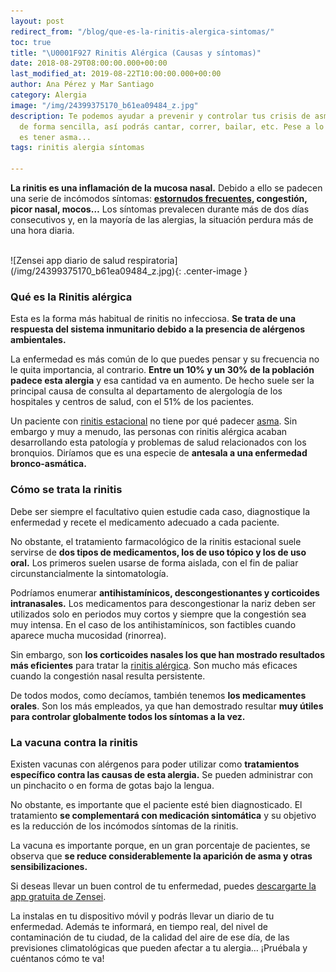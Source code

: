 ```yaml
---
layout: post
redirect_from: "/blog/que-es-la-rinitis-alergica-sintomas/"
toc: true
title: "\U0001F927 Rinitis Alérgica (Causas y síntomas)"
date: 2018-08-29T08:00:00.000+00:00
last_modified_at: 2019-08-22T10:00:00.000+00:00
author: Ana Pérez y Mar Santiago
category: Alergia
image: "/img/24399375170_b61ea09484_z.jpg"
description: Te podemos ayudar a prevenir y controlar tus crisis de asma y sus síntomas
  de forma sencilla, así podrás cantar, correr, bailar, etc. Pese a lo horrible que
  es tener asma...
tags: rinitis alergia síntomas

---
```

**La rinitis es una inflamación de la mucosa nasal.** Debido a ello se padecen una serie de incómodos síntomas: **[estornudos frecuentes](https://zenseiapp.com/blog/como-detener-un-ataque-de-estornudos/), congestión, picor nasal, mocos…** Los síntomas prevalecen durante más de dos días consecutivos y, en la mayoría de las alergias, la situación perdura más de una hora diaria.

<br>
![Zensei app diario de salud respiratoria](/img/24399375170_b61ea09484_z.jpg){: .center-image }
<br>

### **Qué es la Rinitis alérgica**

Esta es la forma más habitual de rinitis no infecciosa. **Se trata de una respuesta del sistema inmunitario debido a la presencia de alérgenos ambientales.**

La enfermedad es más común de lo que puedes pensar y su frecuencia no le quita importancia, al contrario. **Entre un 10% y un 30% de la población padece esta alergia** y esa cantidad va en aumento. De hecho suele ser la principal causa de consulta al departamento de alergología de los hospitales y centros de salud, con el 51% de los pacientes.

Un paciente con [rinitis estacional](https://www.rinoebastel.com/alergia) no tiene por qué padecer [asma](https://medlineplus.gov/spanish/ency/article/000141.htm). Sin embargo y muy a menudo, las personas con rinitis alérgica acaban desarrollando esta patología y problemas de salud relacionados con los bronquios. Diríamos que es una especie de **antesala a una enfermedad bronco-asmática.**

### **Cómo se trata la rinitis**

Debe ser siempre el facultativo quien estudie cada caso, diagnostique la enfermedad y recete el medicamento adecuado a cada paciente.

No obstante, el tratamiento farmacológico de la rinitis estacional suele servirse de **dos tipos de medicamentos, los de uso tópico y los de uso oral.** Los primeros suelen usarse de forma aislada, con el fin de paliar circunstancialmente la sintomatología.

Podríamos enumerar **antihistamínicos, descongestionantes y corticoides intranasales.** Los medicamentos para descongestionar la nariz deben ser utilizados solo en periodos muy cortos y siempre que la congestión sea muy intensa. En el caso de los antihistamínicos, son factibles cuando aparece mucha mucosidad (rinorrea).

Sin embargo, son **los corticoides nasales los que han mostrado resultados más eficientes** para tratar la [rinitis alérgica](https://medlineplus.gov/spanish/ency/article/000813.htm). Son mucho más eficaces cuando la congestión nasal resulta persistente.

De todos modos, como decíamos, también tenemos **los medicamentes orales**. Son los más empleados, ya que han demostrado resultar **muy útiles para controlar globalmente todos los síntomas a la vez.**

### **La vacuna contra la rinitis**

Existen vacunas con alérgenos para poder utilizar como **tratamientos específico contra las causas de esta alergia.** Se pueden administrar con un pinchacito o en forma de gotas bajo la lengua.

No obstante, es importante que el paciente esté bien diagnosticado. El tratamiento **se complementará con medicación sintomática** y su objetivo es la reducción de los incómodos síntomas de la rinitis. 

La vacuna es importante porque, en un gran porcentaje de pacientes, se observa que **se reduce considerablemente la aparición de asma y otras sensibilizaciones.**


Si deseas llevar un buen control de tu enfermedad, puedes [descargarte la app gratuita de Zensei](https://zenseiapp.com). 

La instalas en tu dispositivo móvil y podrás llevar un diario de tu enfermedad. Además te informará, en tiempo real, del nivel de contaminación de tu ciudad, de la calidad del aire de ese día, de las previsiones climatológicas que pueden afectar a tu alergia… ¡Pruébala y cuéntanos cómo te va!